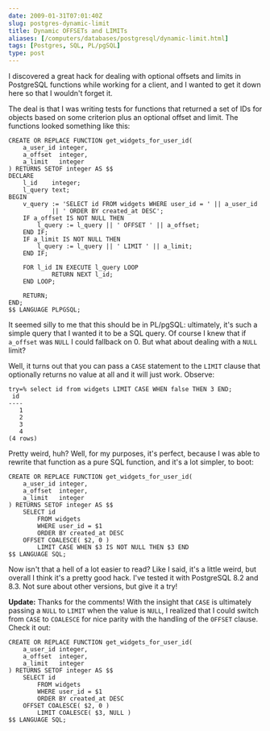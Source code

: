 ```yaml
--- 
date: 2009-01-31T07:01:40Z
slug: postgres-dynamic-limit
title: Dynamic OFFSETs and LIMITs
aliases: [/computers/databases/postgresql/dynamic-limit.html]
tags: [Postgres, SQL, PL/pgSQL]
type: post
---
```


I discovered a great hack for dealing with optional offsets and limits in
PostgreSQL functions while working for a client, and I wanted to get it down
here so that I wouldn't forget it.

The deal is that I was writing tests for functions that returned a set of IDs
for objects based on some criterion plus an optional offset and limit. The
functions looked something like this:

``` plpgsql
CREATE OR REPLACE FUNCTION get_widgets_for_user_id(
    a_user_id integer,
    a_offset  integer,
    a_limit   integer
) RETURNS SETOF integer AS $$ 
DECLARE  
    l_id    integer;
    l_query text;
BEGIN
    v_query := 'SELECT id FROM widgets WHERE user_id = ' || a_user_id
            || ' ORDER BY created_at DESC';
    IF a_offset IS NOT NULL THEN 
        l_query := l_query || ' OFFSET ' || a_offset; 
    END IF; 
    IF a_limit IS NOT NULL THEN 
        l_query := l_query || ' LIMIT ' || a_limit; 
    END IF; 

    FOR l_id IN EXECUTE l_query LOOP 
            RETURN NEXT l_id;
    END LOOP; 
        
    RETURN; 
END;
$$ LANGUAGE PLPGSQL;
```

It seemed silly to me that this should be in PL/pgSQL: ultimately, it's such a
simple query that I wanted it to be a SQL query. Of course I knew that if
`a_offset` was `NULL` I could fallback on 0. But what about dealing with a
`NULL` limit?

Well, it turns out that you can pass a `CASE` statement to the `LIMIT` clause
that optionally returns no value at all and it will just work. Observe:

    try=% select id from widgets LIMIT CASE WHEN false THEN 3 END;
     id
    ----
       1
       2
       3
       4
    (4 rows)

Pretty weird, huh? Well, for my purposes, it's perfect, because I was able to
rewrite that function as a pure SQL function, and it's a lot simpler, to boot:

``` plpgsql
CREATE OR REPLACE FUNCTION get_widgets_for_user_id(
    a_user_id integer,
    a_offset  integer,
    a_limit   integer
) RETURNS SETOF integer AS $$ 
    SELECT id
        FROM widgets
        WHERE user_id = $1
        ORDER BY created_at DESC
    OFFSET COALESCE( $2, 0 )
        LIMIT CASE WHEN $3 IS NOT NULL THEN $3 END
$$ LANGUAGE SQL;
```

Now isn't that a hell of a lot easier to read? Like I said, it's a little weird,
but overall I think it's a pretty good hack. I've tested it with PostgreSQL 8.2
and 8.3. Not sure about other versions, but give it a try!

**Update:** Thanks for the comments! With the insight that `CASE` is ultimately
passing a `NULL` to `LIMIT` when the value is `NULL`, I realized that I could
switch from `CASE` to `COALESCE` for nice parity with the handling of the
`OFFSET` clause. Check it out:

``` plpgsql
CREATE OR REPLACE FUNCTION get_widgets_for_user_id(
    a_user_id integer,
    a_offset  integer,
    a_limit   integer
) RETURNS SETOF integer AS $$ 
    SELECT id
        FROM widgets
        WHERE user_id = $1
        ORDER BY created_at DESC
    OFFSET COALESCE( $2, 0 )
        LIMIT COALESCE( $3, NULL )
$$ LANGUAGE SQL;
```
